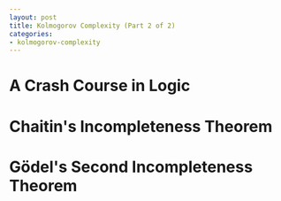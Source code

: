 ```yaml
---
layout: post
title: Kolmogorov Complexity (Part 2 of 2)
categories:
- kolmogorov-complexity
---
```


# A Crash Course in Logic

# Chaitin's Incompleteness Theorem

# Gödel's Second Incompleteness Theorem